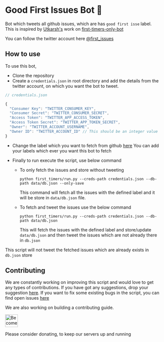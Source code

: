 # Good First Issues Bot :robot:

Bot which tweets all github issues, which are has `good first isse` label.
This is inspired by [Utkarsh's](https://github.com/musically-ut) work on [first-timers-only-bot](https://github.com/musically-ut/first-timers-only-bot)

You can follow the twitter account here [@first_issues](https://twitter.com/first_issues)

## How to use
To use this bot, 
- Clone the repository
- Create a `credentials.json` in root directory and add the details from the twitter account, on which you want the bot to tweet.

```javascript
// credentials.json

{
  "Consumer Key": "TWITTER_CONSUMER_KEY",
  "Consumer Secret": "TWITTER_CONSUMER_SECRET",
  "Access Token": "TWITTER_APP_ACCESS_TOKEN",
  "Access Token Secret": "TWITTER_APP_TOKEN_SECRET",
  "Owner": "TWITTER_ACCOUNT_USERNAME",
  "Owner ID": "TWITTER_ACCOUNT_ID" // This should be an integer value
}

```

- Change the label which you want to fetch from github [here](https://github.com/arshadkazmi42/first-issues/blob/master/first_timers/first_timers.py#L11)
You can add your labels which ever you want this bot to fetch

- Finally to run execute the script, use below command
  - To only fetch the issues and store without tweeting

    ```
    python first_timers/run.py --creds-path credentials.json --db-path data/db.json --only-save
    ```

    This command will fetch all the issues with the defined label and it will be store in `data/db.json` file.

  - To fetch and tweet the issues use the below command

    ```
    python first_timers/run.py --creds-path credentials.json --db-path data/db.json
    ```

    This will fetch the issues with the defined label and store/update `data/db.json` and then tweet the issues which are not already there in `db.json`

This script will not tweet the fetched issues which are already exists in `db.json` store

## Contributing

We are constantly working on improving this script and would love to get any types of contributions.
If you have got any suggestions, drop your suggestion [here](https://github.com/arshadkazmi42/first-issues/issues/new).
If you want to fix some existing bugs in the script, you can find open issues [here](https://github.com/arshadkazmi42/first-issues/issues)

We are also working on building a contributing guide.

<a href="https://www.patreon.com/bePatron?u=15454240" target="_blank"><img src="https://c5.patreon.com/external/logo/become_a_patron_button.png" alt="Become a Patron!" height="41"></a>

Please consider donating, to keep our servers up and running 
